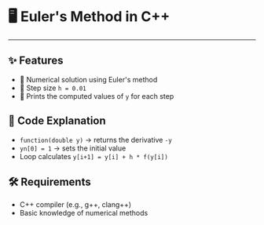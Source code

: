 # 🖥️ Euler's Method in C++
---

## ✨ Features
- 🧮 Numerical solution using Euler's method
- 🔢 Step size `h = 0.01`
- 📜 Prints the computed values of `y` for each step

## 📂 Code Explanation
- `function(double y)` → returns the derivative `-y`
- `yn[0] = 1` → sets the initial value
- Loop calculates `y[i+1] = y[i] + h * f(y[i])`

## 🛠 Requirements
- C++ compiler (e.g., g++, clang++)
- Basic knowledge of numerical methods
